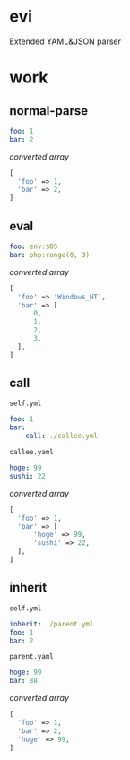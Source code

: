 # evi
Extended YAML&JSON parser

# work
## normal-parse

```yaml
foo: 1
bar: 2
```
*converted array*
```php
[
  'foo' => 1,
  'bar' => 2,
]
```

## eval

```yaml
foo: env:$OS
bar: php:range(0, 3)
```
*converted array*
```php
[
  'foo' => 'Windows_NT',
  'bar' => [
      0,
      1,
      2,
      3,
  ],
]
```

## call

`self.yml`
```yaml
foo: 1
bar:
    call: ./callee.yml
```
`callee.yaml`
```yaml
hoge: 99
sushi: 22
```
*converted array*
```php
[
  'foo' => 1,
  'bar' => [
      'hoge' => 99,
      'sushi' => 22,
  ],
]
```

## inherit

`self.yml`
```yaml
inherit: ./parent.yml
foo: 1
bar: 2
```
`parent.yaml`
```yaml
hoge: 99
bar: 88
```
*converted array*
```php
[
  'foo' => 1,
  'bar' => 2,
  'hoge' => 99,
]
```
